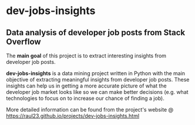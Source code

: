 # dev-jobs-insights
## Data analysis of developer job posts from Stack Overflow
The **main goal** of this project is to extract interesting insights from developer
job posts.

**dev-jobs-insights** is a data mining project written in Python with the main
objective of extracting meaningful insights from developer job posts. These
insights can help us in getting a more accurate picture of what the developer
job market looks like so we can make better decisions (e.g. what technologies to
focus on to increase our chance of finding a job).

More detailed information can be found from the project's website @ https://raul23.github.io/projects/dev-jobs-insights.html
